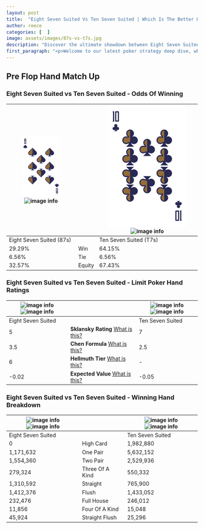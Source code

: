```yaml
---
layout: post
title:  "Eight Seven Suited Vs Ten Seven Suited | Which Is The Better Hand In Poker? A Complete Guide"
author: reece
categories: [  ]
image: assets/images/87s-vs-t7s.jpg
description: "Discover the ultimate showdown between Eight Seven Suited and Ten Seven Suited in poker! Uncover the odds, strategies, and scenarios where one hand triumphs over the other. Get ready to up your poker game with this thrilling analysis."
first_paragraph: "<p>Welcome to our latest poker strategy deep dive, where we're pitting two distinct hands against each other in a high-stakes showdown: Eight Seven Suited vs Ten Seven Suited.</p><p>In the dynamic world of poker, every decision counts, and knowing which hand holds the upper hand is key to your success at the table.</p><p>In this article, we'll dissect these two hands, explore the scenarios where one dominates the other, and equip you with the knowledge to make strategic choices that can tip the odds in your favor.</p><p>Get ready to unravel the intriguing dynamics of these poker hands and elevate your game to new heights.</p>"
---
```




[comment]: # (sp0)

## Pre Flop Hand Match Up

<div class="table hand-ratings" markdown="1"> 



### Eight Seven Suited vs Ten Seven Suited - Odds Of Winning


    
| ![image info](assets/images/hand1/8.png) ![image info](assets/images/hand1/7s.png) |  | ![image info](assets/images/hand2/T.png) ![image info](assets/images/hand2/7s.png) |
| -------- | -------- | -------- |
| Eight Seven Suited (87s) |  | Ten Seven Suited (T7s) |
| 29.29% | Win | 64.15% |
| 6.56% | Tie | 6.56% |
| 32.57% | Equity | 67.43% |




[comment]: # (sp1)



### Eight Seven Suited vs Ten Seven Suited - Limit Poker Hand Ratings


    
| ![image info](https://www.riverpairs.com/assets/images/hand1/8.png) ![image info](https://www.riverpairs.com/assets/images/hand1/7s.png) |  | ![image info](https://www.riverpairs.com/assets/images/hand2/T.png) ![image info](https://www.riverpairs.com/assets/images/hand2/7s.png) |
| -------- | -------- | -------- |
| Eight Seven Suited |  | Ten Seven Suited |
| 5 | **Sklansky Rating** [What is this?](/sklansky-rating-explained) | 7 |
| 3.5 | **Chen Formula** [What is this?](/chen-formula-explained) | 2.5 |
| 6 | **Hellmuth Tier** [What is this?](/Hellmuth-tier-explained) | - |
| -0.02 | **Expected Value** [What is this?](/expected-value-explained) | -0.05 |




[comment]: # (sp2)



### Eight Seven Suited vs Ten Seven Suited - Winning Hand Breakdown


    
| ![image info](https://www.riverpairs.com/assets/images/hand1/8.png) ![image info](https://www.riverpairs.com/assets/images/hand1/7s.png) |  | ![image info](https://www.riverpairs.com/assets/images/hand2/T.png) ![image info](https://www.riverpairs.com/assets/images/hand2/7s.png) |
| -------- | -------- | -------- |
| Eight Seven Suited |  | Ten Seven Suited |
| 0 | High Card | 1,982,880 |
| 1,171,632 | One Pair | 5,632,152 |
| 1,554,360 | Two Pair | 2,529,936 |
| 279,324 | Three Of A Kind | 550,332 |
| 1,310,592 | Straight | 765,900 |
| 1,412,376 | Flush | 1,433,052 |
| 232,476 | Full House | 246,012 |
| 11,856 | Four Of A Kind | 15,048 |
| 45,924 | Straight Flush | 25,296 |




[comment]: # (sp3)



</div>

[comment]: # (sp4)



[comment]: # (sp5)

